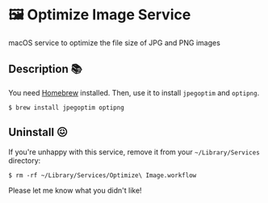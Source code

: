 # 🖼 Optimize Image Service

macOS service to optimize the file size of JPG and PNG images

## Description 📚

You need [Homebrew](https://brew.sh) installed. Then, use it to install `jpegoptim` and `optipng`.

    $ brew install jpegoptim optipng
  
## Uninstall 😖

If you're unhappy with this service, remove it from your `~/Library/Services` directory:

    $ rm -rf ~/Library/Services/Optimize\ Image.workflow

Please let me know what you didn't like!

